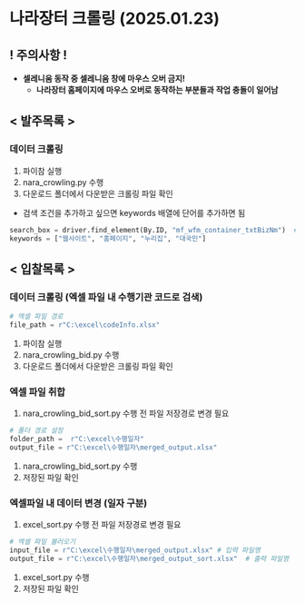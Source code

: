 # 나라장터 크롤링 (2025.01.23)

## ! 주의사항 !

- **셀레니움 동작 중 셀레니움 창에 마우스 오버 금지!**
    - **나라장터 홈페이지에 마우스 오버로 동작하는 부분들과 작업 충돌이 일어남**


## < 발주목록 >

### 데이터 크롤링

1. 파이참 실행
2. nara_crowling.py 수행
3. 다운로드 폴더에서 다운받은 크롤링 파일 확인

- 검색 조건을 추가하고 싶으면 keywords 배열에 단어를 추가하면 됨

```python
search_box = driver.find_element(By.ID, "mf_wfm_container_txtBizNm")  # 실제 검색 박스 ID
keywords = ["웹사이트", "홈페이지", "누리집", "대국민"]
```


## < 입찰목록 >

### 데이터 크롤링 (엑셀 파일 내 수행기관 코드로 검색)

```python
# 엑셀 파일 경로
file_path = r"C:\excel\codeInfo.xlsx"
```

1. 파이참 실행
2. nara_crowling_bid.py 수행
3. 다운로드 폴더에서 다운받은 크롤링 파일 확인

### 엑셀 파일 취합

1. nara_crowling_bid_sort.py 수행 전 파일 저장경로 변경 필요

```python
# 폴더 경로 설정
folder_path =  r"C:\excel\수행일자" 
output_file = r"C:\excel\수행일자\merged_output.xlsx"
```

1. nara_crowling_bid_sort.py 수행
2. 저장된 파일 확인

### 엑셀파일 내 데이터 변경 (일자 구분)

1. excel_sort.py 수행 전 파일 저장경로 변경 필요

```python
# 엑셀 파일 불러오기
input_file = r"C:\excel\수행일자\merged_output.xlsx" # 입력 파일명
output_file = r"C:\excel\수행일자\merged_output_sort.xlsx"  # 출력 파일명
```

1. excel_sort.py 수행
2. 저장된 파일 확인

